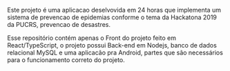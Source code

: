 Este projeto é uma aplicacao deselvovida em 24 horas que implementa um sistema de prevencao de epidemias conforme o tema da Hackatona 2019 da PUCRS, prevencao de desastres.

Esse repositório contém apenas o Front do projeto feito em React/TypeScript, o projeto possui Back-end em Nodejs, banco de dados relacional MySQL e uma aplicacão pra Android, partes que são necessários para o funcionamento correto do projeto.
